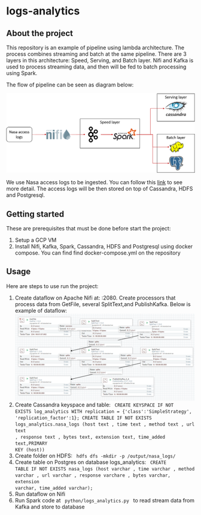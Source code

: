 # logs-analytics

## About the project

This repository is an example of pipeline using lambda architecture. 
The process combines streaming and batch at the same pipeline.
There are 3 layers in this architecture: Speed, Serving, and Batch layer.
Nifi and Kafka is used to process streaming data, and then will be fed to batch processing using Spark.

The flow of pipeline can be seen as diagram below:

![Pipeline diagram](logs-analytics-diagram.png)

We use Nasa access logs to be ingested. You can follow this [link](https://www.kaggle.com/datasets/souhagaa/nasa-access-log-dataset-1995) to see more detail. 
The access logs will be then stored on top of Cassandra, HDFS and Postgresql.

## Getting started

These are prerequisites that must be done before start the project:

1. Setup a GCP VM
2. Install Nifi, Kafka, Spark, Cassandra, HDFS and Postgresql using docker compose. You can find find docker-compose.yml on the repository


## Usage
Here are steps to use run the project:
1. Create dataflow on Apache Nifi at: <GCP VM IP>:2080. Create processors that process data from GetFile, several SplitText,and PublishKafka. Below is example of dataflow:
![Nifi dataflow diagram](nifi-diagram.PNG)
2. Create Cassandra keyspace and table: <code> CREATE KEYSPACE IF NOT EXISTS log_analytics WITH replication = {'class':'SimpleStrategy', 'replication_factor':1};
    CREATE TABLE IF NOT EXISTS logs_analytics.nasa_logs (host text , time text , method text , url text , response text , bytes text, extension text, time_added text,PRIMARY KEY (host)) </code>
3. Create folder on HDFS: <code>  hdfs dfs -mkdir -p /output/nasa_logs/ </code>
4. Create table on Postgres on database logs_analytics: <code> CREATE TABLE IF NOT EXISTS nasa_logs (host varchar , time varchar , method varchar , url varchar , response varchare , bytes varchar, extension varchar, time_added varchar); </code>
5. Run dataflow on Nifi
6. Run Spark code at <code> python/logs_analytics.py </code> to read stream data from Kafka and store to database
